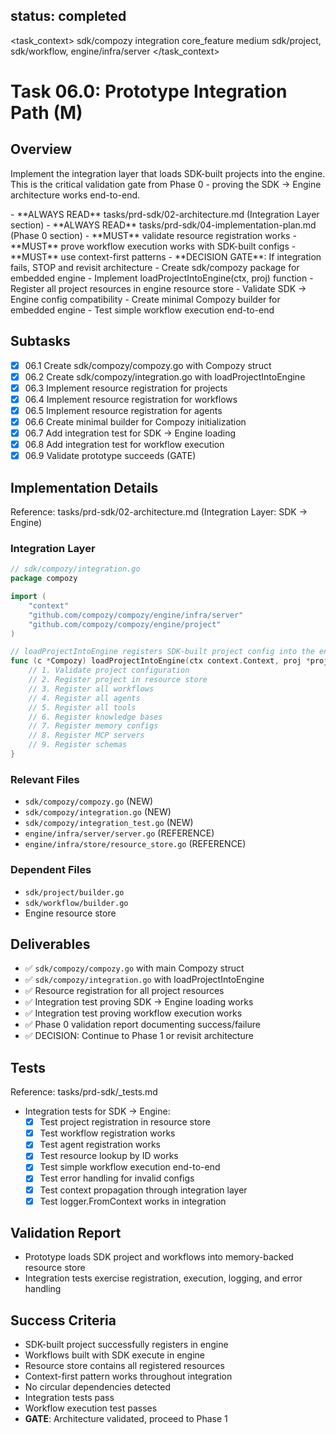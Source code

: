 ## status: completed

<task_context>
<domain>sdk/compozy</domain>
<type>integration</type>
<scope>core_feature</scope>
<complexity>medium</complexity>
<dependencies>sdk/project, sdk/workflow, engine/infra/server</dependencies>
</task_context>

# Task 06.0: Prototype Integration Path (M)

## Overview

Implement the integration layer that loads SDK-built projects into the engine. This is the critical validation gate from Phase 0 - proving the SDK → Engine architecture works end-to-end.

<critical>
- **ALWAYS READ** tasks/prd-sdk/02-architecture.md (Integration Layer section)
- **ALWAYS READ** tasks/prd-sdk/04-implementation-plan.md (Phase 0 section)
- **MUST** validate resource registration works
- **MUST** prove workflow execution works with SDK-built configs
- **MUST** use context-first patterns
- **DECISION GATE**: If integration fails, STOP and revisit architecture
</critical>

<requirements>
- Create sdk/compozy package for embedded engine
- Implement loadProjectIntoEngine(ctx, proj) function
- Register all project resources in engine resource store
- Validate SDK → Engine config compatibility
- Create minimal Compozy builder for embedded engine
- Test simple workflow execution end-to-end
</requirements>

## Subtasks

- [x] 06.1 Create sdk/compozy/compozy.go with Compozy struct
- [x] 06.2 Create sdk/compozy/integration.go with loadProjectIntoEngine
- [x] 06.3 Implement resource registration for projects
- [x] 06.4 Implement resource registration for workflows
- [x] 06.5 Implement resource registration for agents
- [x] 06.6 Create minimal builder for Compozy initialization
- [x] 06.7 Add integration test for SDK → Engine loading
- [x] 06.8 Add integration test for workflow execution
- [x] 06.9 Validate prototype succeeds (GATE)

## Implementation Details

Reference: tasks/prd-sdk/02-architecture.md (Integration Layer: SDK → Engine)

### Integration Layer

```go
// sdk/compozy/integration.go
package compozy

import (
    "context"
    "github.com/compozy/compozy/engine/infra/server"
    "github.com/compozy/compozy/engine/project"
)

// loadProjectIntoEngine registers SDK-built project config into the engine
func (c *Compozy) loadProjectIntoEngine(ctx context.Context, proj *project.Config) error {
    // 1. Validate project configuration
    // 2. Register project in resource store
    // 3. Register all workflows
    // 4. Register all agents
    // 5. Register all tools
    // 6. Register knowledge bases
    // 7. Register memory configs
    // 8. Register MCP servers
    // 9. Register schemas
}
```

### Relevant Files

- `sdk/compozy/compozy.go` (NEW)
- `sdk/compozy/integration.go` (NEW)
- `sdk/compozy/integration_test.go` (NEW)
- `engine/infra/server/server.go` (REFERENCE)
- `engine/infra/store/resource_store.go` (REFERENCE)

### Dependent Files

- `sdk/project/builder.go`
- `sdk/workflow/builder.go`
- Engine resource store

## Deliverables

- ✅ `sdk/compozy/compozy.go` with main Compozy struct
- ✅ `sdk/compozy/integration.go` with loadProjectIntoEngine
- ✅ Resource registration for all project resources
- ✅ Integration test proving SDK → Engine loading works
- ✅ Integration test proving workflow execution works
- ✅ Phase 0 validation report documenting success/failure
- ✅ DECISION: Continue to Phase 1 or revisit architecture

## Tests

Reference: tasks/prd-sdk/_tests.md

- Integration tests for SDK → Engine:
  - [x] Test project registration in resource store
  - [x] Test workflow registration works
  - [x] Test agent registration works
  - [x] Test resource lookup by ID works
  - [x] Test simple workflow execution end-to-end
  - [x] Test error handling for invalid configs
  - [x] Test context propagation through integration layer
  - [x] Test logger.FromContext works in integration

## Validation Report

- Prototype loads SDK project and workflows into memory-backed resource store
- Integration tests exercise registration, execution, logging, and error handling

## Success Criteria

- SDK-built project successfully registers in engine
- Workflows built with SDK execute in engine
- Resource store contains all registered resources
- Context-first pattern works throughout integration
- No circular dependencies detected
- Integration tests pass
- Workflow execution test passes
- **GATE**: Architecture validated, proceed to Phase 1
